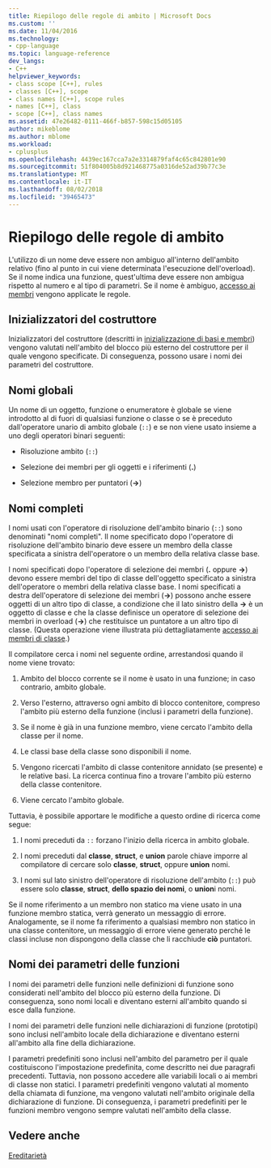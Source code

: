 ```yaml
---
title: Riepilogo delle regole di ambito | Microsoft Docs
ms.custom: ''
ms.date: 11/04/2016
ms.technology:
- cpp-language
ms.topic: language-reference
dev_langs:
- C++
helpviewer_keywords:
- class scope [C++], rules
- classes [C++], scope
- class names [C++], scope rules
- names [C++], class
- scope [C++], class names
ms.assetid: 47e26482-0111-466f-b857-598c15d05105
author: mikeblome
ms.author: mblome
ms.workload:
- cplusplus
ms.openlocfilehash: 4439ec167cca7a2e3314879faf4c65c842801e90
ms.sourcegitcommit: 51f804005b8d921468775a0316de52ad39b77c3e
ms.translationtype: MT
ms.contentlocale: it-IT
ms.lasthandoff: 08/02/2018
ms.locfileid: "39465473"
---
```

# <a name="summary-of-scope-rules"></a>Riepilogo delle regole di ambito
L'utilizzo di un nome deve essere non ambiguo all'interno dell'ambito relativo (fino al punto in cui viene determinata l'esecuzione dell'overload). Se il nome indica una funzione, quest'ultima deve essere non ambigua rispetto al numero e al tipo di parametri. Se il nome è ambiguo, [accesso ai membri](../cpp/member-access-control-cpp.md) vengono applicate le regole.  
  
## <a name="constructor-initializers"></a>Inizializzatori del costruttore  
 Inizializzatori del costruttore (descritti in [inizializzazione di basi e membri](http://msdn.microsoft.com/2f71377e-2b6b-49da-9a26-18e9b40226a1)) vengono valutati nell'ambito del blocco più esterno del costruttore per il quale vengono specificate. Di conseguenza, possono usare i nomi dei parametri del costruttore.  
  
## <a name="global-names"></a>Nomi globali  
 Un nome di un oggetto, funzione o enumeratore è globale se viene introdotto al di fuori di qualsiasi funzione o classe o se è preceduto dall'operatore unario di ambito globale (`::`) e se non viene usato insieme a uno degli operatori binari seguenti:  
  
-   Risoluzione ambito (`::`)  
  
-   Selezione dei membri per gli oggetti e i riferimenti (**.**)  
  
-   Selezione membro per puntatori (**->**)  
  
## <a name="qualified-names"></a>Nomi completi  
 I nomi usati con l'operatore di risoluzione dell'ambito binario (`::`) sono denominati "nomi completi". Il nome specificato dopo l'operatore di risoluzione dell'ambito binario deve essere un membro della classe specificata a sinistra dell'operatore o un membro della relativa classe base.  
  
 I nomi specificati dopo l'operatore di selezione dei membri (**.** oppure **->**) devono essere membri del tipo di classe dell'oggetto specificato a sinistra dell'operatore o membri della relativa classe base. I nomi specificati a destra dell'operatore di selezione dei membri (**->**) possono anche essere oggetti di un altro tipo di classe, a condizione che il lato sinistro della **->** è un oggetto di classe e che la classe definisce un operatore di selezione dei membri in overload (**->**) che restituisce un puntatore a un altro tipo di classe. (Questa operazione viene illustrata più dettagliatamente [accesso ai membri di classe](../cpp/member-access.md).)  
  
 Il compilatore cerca i nomi nel seguente ordine, arrestandosi quando il nome viene trovato:  
  
1.  Ambito del blocco corrente se il nome è usato in una funzione; in caso contrario, ambito globale.  
  
2.  Verso l'esterno, attraverso ogni ambito di blocco contenitore, compreso l'ambito più esterno della funzione (inclusi i parametri della funzione).  
  
3.  Se il nome è già in una funzione membro, viene cercato l'ambito della classe per il nome.  
  
4.  Le classi base della classe sono disponibili il nome.  
  
5.  Vengono ricercati l'ambito di classe contenitore annidato (se presente) e le relative basi. La ricerca continua fino a trovare l'ambito più esterno della classe contenitore.  
  
6.  Viene cercato l'ambito globale.  
  
 Tuttavia, è possibile apportare le modifiche a questo ordine di ricerca come segue:  
  
1.  I nomi preceduti da `::` forzano l'inizio della ricerca in ambito globale.  
  
2.  I nomi preceduti dal **classe**, **struct**, e **union** parole chiave imporre al compilatore di cercare solo **classe**,  **struct**, oppure **union** nomi.  
  
3.  I nomi sul lato sinistro dell'operatore di risoluzione dell'ambito (`::`) può essere solo **classe**, **struct**, **dello spazio dei nomi**, o **union**i nomi.  
  
 Se il nome riferimento a un membro non statico ma viene usato in una funzione membro statica, verrà generato un messaggio di errore. Analogamente, se il nome fa riferimento a qualsiasi membro non statico in una classe contenitore, un messaggio di errore viene generato perché le classi incluse non dispongono della classe che li racchiude **ciò** puntatori.  
  
## <a name="function-parameter-names"></a>Nomi dei parametri delle funzioni  
 I nomi dei parametri delle funzioni nelle definizioni di funzione sono considerati nell'ambito del blocco più esterno della funzione. Di conseguenza, sono nomi locali e diventano esterni all'ambito quando si esce dalla funzione.  
  
 I nomi dei parametri delle funzioni nelle dichiarazioni di funzione (prototipi) sono inclusi nell'ambito locale della dichiarazione e diventano esterni all'ambito alla fine della dichiarazione.  
  
 I parametri predefiniti sono inclusi nell'ambito del parametro per il quale costituiscono l'impostazione predefinita, come descritto nei due paragrafi precedenti. Tuttavia, non possono accedere alle variabili locali o ai membri di classe non statici. I parametri predefiniti vengono valutati al momento della chiamata di funzione, ma vengono valutati nell'ambito originale della dichiarazione di funzione. Di conseguenza, i parametri predefiniti per le funzioni membro vengono sempre valutati nell'ambito della classe.  
  
## <a name="see-also"></a>Vedere anche  
 [Ereditarietà](../cpp/inheritance-cpp.md)
